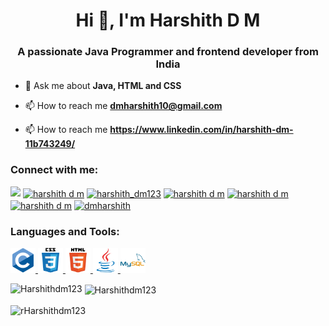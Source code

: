 <h1 align="center">Hi 👋, I'm Harshith D M</h1>
<h3 align="center">A passionate Java Programmer and frontend developer from India</h3>


- 💬 Ask me about **Java, HTML and CSS**

- 📫 How to reach me **dmharshith10@gmail.com**
- 📫 How to reach me **https://www.linkedin.com/in/harshith-dm-11b743249/**
<h3 align="left">Connect with me:</h3>
<p align="left">
  <img src="https://holopin.me/harshithdm123">
<a href="https://linkedin.com/in/harshith d m" target="blank"><img align="center" src="https://raw.githubusercontent.com/rahuldkjain/github-profile-readme-generator/master/src/images/icons/Social/linked-in-alt.svg" alt="harshith d m" height="30" width="40" /></a>
<a href="https://www.codechef.com/users/harshith_dm123" target="blank"><img align="center" src="https://cdn.jsdelivr.net/npm/simple-icons@3.1.0/icons/codechef.svg" alt="harshith_dm123" height="30" width="40" /></a>
<a href="https://www.hackerrank.com/harshith d m" target="blank"><img align="center" src="https://raw.githubusercontent.com/rahuldkjain/github-profile-readme-generator/master/src/images/icons/Social/hackerrank.svg" alt="harshith d m" height="30" width="40" /></a>
<a href="https://www.leetcode.com/harshith d m" target="blank"><img align="center" src="https://raw.githubusercontent.com/rahuldkjain/github-profile-readme-generator/master/src/images/icons/Social/leet-code.svg" alt="harshith d m" height="30" width="40" /></a>
<a href="https://www.hackerearth.com/harshith d m" target="blank"><img align="center" src="https://raw.githubusercontent.com/rahuldkjain/github-profile-readme-generator/master/src/images/icons/Social/hackerearth.svg" alt="harshith d m" height="30" width="40" /></a>
<a href="https://auth.geeksforgeeks.org/user/dmharshith" target="blank"><img align="center" src="https://raw.githubusercontent.com/rahuldkjain/github-profile-readme-generator/master/src/images/icons/Social/geeks-for-geeks.svg" alt="dmharshith" height="30" width="40" /></a>
</p>

<h3 align="left">Languages and Tools:</h3>
<p align="left"> <a href="https://www.cprogramming.com/" target="_blank" rel="noreferrer"> <img src="https://raw.githubusercontent.com/devicons/devicon/master/icons/c/c-original.svg" alt="c" width="40" height="40"/> </a> <a href="https://www.w3schools.com/css/" target="_blank" rel="noreferrer"> <img src="https://raw.githubusercontent.com/devicons/devicon/master/icons/css3/css3-original-wordmark.svg" alt="css3" width="40" height="40"/> </a> <a href="https://www.w3.org/html/" target="_blank" rel="noreferrer"> <img src="https://raw.githubusercontent.com/devicons/devicon/master/icons/html5/html5-original-wordmark.svg" alt="html5" width="40" height="40"/> </a> <a href="https://www.java.com" target="_blank" rel="noreferrer"> <img src="https://raw.githubusercontent.com/devicons/devicon/master/icons/java/java-original.svg" alt="java" width="40" height="40"/> </a> <a href="https://www.mysql.com/" target="_blank" rel="noreferrer"> <img src="https://raw.githubusercontent.com/devicons/devicon/master/icons/mysql/mysql-original-wordmark.svg" alt="mysql" width="40" height="40"/> </a> </p>


<p><img align="left" src="https://github-readme-stats.vercel.app/api/top-langs?username=Harshithdm123&show_icons=true&locale=en&layout=compact&theme=tokyonight" alt="Harshithdm123" /></p>
<p>&nbsp;<img align="center" src="https://github-readme-stats.vercel.app/api?username=Harshithdm123&show_icons=true&locale=en&theme=tokyonight" alt="Harshithdm123" /></p>
<p><img align="center" src="https://github-readme-streak-stats.herokuapp.com/?user=Harshithdm123&&theme=tokyonight" alt="rHarshithdm123" /></p>

